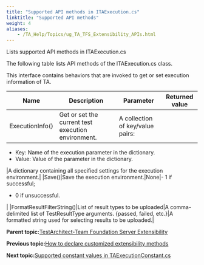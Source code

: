 ```yaml
--- 
title: "Supported API methods in ITAExecution.cs"
linktitle: "Supported API methods"
weight: 4
aliases: 
    - /TA_Help/Topics/ug_TA_TFS_Extensibility_APIs.html
---
```


Lists supported API methods in ITAExecution.cs

The following table lists API methods of the ITAExecution.cs class.

This interface contains behaviors that are invoked to get or set execution information of TA.

|Name|Description|Parameter|Returned value|
|----|-----------|---------|--------------|
|ExecutionInfo\(\)|Get or set the current test execution environment.|A collection of key/value pairs:

-   Key: Name of the execution parameter in the dictionary.
-   Value: Value of the parameter in the dictionary.

|A dictionary containing all specified settings for the execution environment.|
|Save\(\)|Save the execution environment.|None|-   1 if successful;
-   0 if unsuccessful.

|
|FormatResultFilterString\(\)|List of result types to be uploaded|A comma-delimited list of TestResultType arguments. \{passed, failed, etc.\}|A formatted string used for selecting results to be uploaded.|

**Parent topic:**[TestArchitect-Team Foundation Server Extensibility](/TA_Help/Topics/ug_MTM_Extensibility.html)

**Previous topic:**[How to declare customized extensibility methods](/TA_Help/Topics/ug_TA_TFS_Extensibility_declaration.html)

**Next topic:**[Supported constant values in TAExecutionConstant.cs](/TA_Help/Topics/ug_TA_TFS_Extensibility_constants.html)

